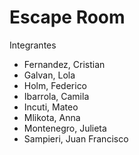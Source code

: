 # Escape Room

Integrantes
- Fernandez, Cristian
- Galvan, Lola
- Holm, Federico
- Ibarrola, Camila
- Incuti, Mateo
- Mlikota, Anna
- Montenegro, Julieta
- Sampieri, Juan Francisco
